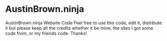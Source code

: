 # AustinBrown.ninja
AustinBrown.ninja Website Code Feel free to use this code, edit it, distribute it but please keep all the credits whether it be mine, the sites I got some code from, or my friends code. Thanks!
